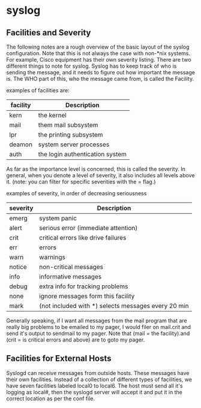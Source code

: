 # syslog

## Facilities and Severity
The following notes are a rough overview of the basic layout of the syslog configuration. Note that this is not always the case with non-*nix systems. For example, Cisco equipment has their own severity listing.
There are two different things to note for syslog. Syslog has to keep track of who is sending the message, and it needs to figure out how important the message is. The WHO part of this, who the message came from, is called the Facility.

examples of facilities are:

| facility | Description | 
|--|--|
kern   | the kernel
mail   | them mail subsystem
lpr    | the printing subsystem
deamon | system server processes
auth   | the login authentication system

As far as the importance level is concerned, this is called the severity. In general, when you denote a level of severity, it also includes all levels above it. (note: you can filter for specific severities with the = flag.)

examples of severity, in order of decreasing seriousness

| severity | Description | 
|--|--|
emerg  | system panic
alert  | serious error (immediate attention)
crit   | critical errors like drive failures
err   |  errors
warn  |  warnings
notice | non-critical messages
info   | informative messages
debug  | extra info for tracking problems
none   | ignore messages form this facility
mark   | (not included with *) selects messages every 20 min

Generally speaking, if I want all messages from the mail program that are really big problems to be emailed to my pager, I would filer on mail.crit and send it's output to sendmail to my pager. Note that (mail = the facility).and (crit = is critical errors and above) are to goto my pager.

## Facilities for External Hosts
Syslogd can receive messages from outside hosts. These messages have their own facilities. Instead of a collection of different types of facilities, we have seven facilities labeled local0 to local6. The host must send all it's logging as local#, then the syslogd server will accept it and put it in the correct location as per the conf file.
